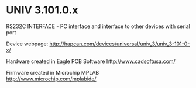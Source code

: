 UNIV 3.101.0.x
============

RS232C INTERFACE - PC interface and interface to other devices with serial port

Device webpage: http://hapcan.com/devices/universal/univ_3/univ_3-101-0-x/

Hardware created in Eagle PCB Software http://www.cadsoftusa.com/

Firmware created in Microchip MPLAB http://www.microchip.com/mplabide/
